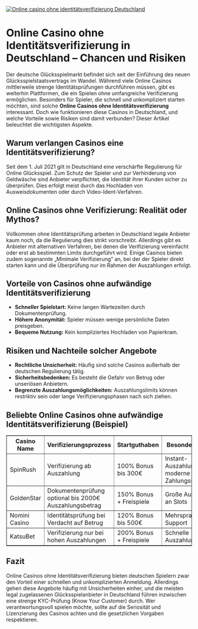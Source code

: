 [![Online casino ohne identitätsverifizierung Deutschland](https://123-caf.pages.dev/gitsignup.png)](https://vrmoo.ru/Bt82HjjY)

<h1>Online Casino ohne Identitätsverifizierung in Deutschland – Chancen und Risiken</h1>  <p>Der deutsche Glücksspielmarkt befindet sich seit der Einführung des neuen Glücksspielstaatsvertrags im Wandel. Während viele Online Casinos mittlerweile strenge Identitätsprüfungen durchführen müssen, gibt es weiterhin Plattformen, die ein Spielen ohne umfangreiche Verifizierung ermöglichen. Besonders für Spieler, die schnell und unkompliziert starten möchten, sind solche <strong>Online Casinos ohne Identitätsverifizierung</strong> interessant. Doch wie funktionieren diese Casinos in Deutschland, und welche Vorteile sowie Risiken sind damit verbunden? Dieser Artikel beleuchtet die wichtigsten Aspekte.</p>  <h2>Warum verlangen Casinos eine Identitätsverifizierung?</h2> <p>Seit dem 1. Juli 2021 gilt in Deutschland eine verschärfte Regulierung für Online Glücksspiel. Zum Schutz der Spieler und zur Verhinderung von Geldwäsche sind Anbieter verpflichtet, die Identität ihrer Kunden sicher zu überprüfen. Dies erfolgt meist durch das Hochladen von Ausweisdokumenten oder durch Video-Ident-Verfahren.</p>  <h2>Online Casinos ohne Verifizierung: Realität oder Mythos?</h2> <p>Vollkommen ohne Identitätsprüfung arbeiten in Deutschland legale Anbieter kaum noch, da die Regulierung dies strikt vorschreibt. Allerdings gibt es Anbieter mit alternativen Verfahren, bei denen die Verifizierung vereinfacht oder erst ab bestimmten Limits durchgeführt wird. Einige Casinos bieten zudem sogenannte „Minimale Verifizierung“ an, bei der der Spieler direkt starten kann und die Überprüfung nur im Rahmen der Auszahlungen erfolgt.</p>  <h2>Vorteile von Casinos ohne aufwändige Identitätsverifizierung</h2> <ul>   <li><strong>Schneller Spielstart:</strong> Keine langen Wartezeiten durch Dokumentenprüfung.</li>   <li><strong>Höhere Anonymität:</strong> Spieler müssen wenige persönliche Daten preisgeben.</li>   <li><strong>Bequeme Nutzung:</strong> Kein kompliziertes Hochladen von Papierkram.</li> </ul>  <h2>Risiken und Nachteile solcher Angebote</h2> <ul>   <li><strong>Rechtliche Unsicherheit:</strong> Häufig sind solche Casinos außerhalb der deutschen Regulierung tätig.</li>   <li><strong>Sicherheitsbedenken:</strong> Es besteht die Gefahr von Betrug oder unseriösen Anbietern.</li>   <li><strong>Begrenzte Auszahlungsmöglichkeiten:</strong> Auszahlungslimits können restriktiv sein oder lange Verifizierungsphasen nach sich ziehen.</li> </ul>  <h2>Beliebte Online Casinos ohne aufwändige Identitätsverifizierung (Beispiel)</h2> <table border="1" cellpadding="5" cellspacing="0">   <thead>     <tr>       <th>Casino Name</th>       <th>Verifizierungsprozess</th>       <th>Startguthaben</th>       <th>Besonderheiten</th>     </tr>   </thead>   <tbody>     <tr>       <td>SpinRush</td>       <td>Verifizierung ab Auszahlung</td>       <td>100% Bonus bis 300€</td>       <td>Instant-Auszahlungen, moderne Zahlungssysteme</td>     </tr>     <tr>       <td>GoldenStar</td>       <td>Dokumentenprüfung optional bis 2000€ Auszahlungsbetrag</td>       <td>150% Bonus + Freispiele</td>       <td>Große Auswahl an Slots</td>     </tr>     <tr>       <td>Nomini Casino</td>       <td>Identitätsprüfung bei Verdacht auf Betrug</td>       <td>120% Bonus bis 500€</td>       <td>Mehrsprachiger Support</td>     </tr>     <tr>       <td>KatsuBet</td>       <td>Verifizierung nur bei hohen Auszahlungen</td>       <td>200% Bonus + Freispiele</td>       <td>Schnelle Auszahlungen</td>     </tr>   </tbody> </table>  <h2>Fazit</h2> <p>Online Casinos ohne Identitätsverifizierung bieten deutschen Spielern zwar den Vorteil einer schnellen und unkomplizierten Anmeldung. Allerdings gehen diese Angebote häufig mit Unsicherheiten einher, und die meisten legal zugelassenen Glücksspielanbieter in Deutschland führen inzwischen eine strenge KYC-Prüfung (Know Your Customer) durch. Wer verantwortungsvoll spielen möchte, sollte auf die Seriosität und Lizenzierung des Casinos achten und die gesetzlichen Vorgaben respektieren.</p>